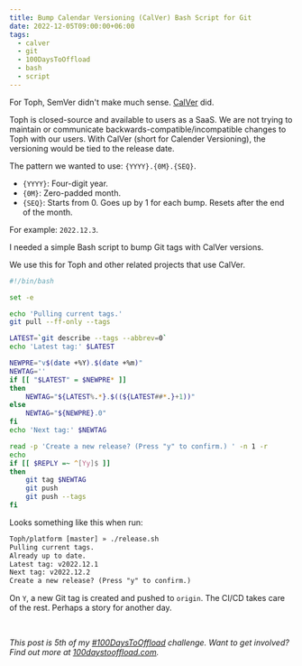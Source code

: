 ```yaml
---
title: Bump Calendar Versioning (CalVer) Bash Script for Git
date: 2022-12-05T09:00:00+06:00
tags:
  - calver
  - git
  - 100DaysToOffload
  - bash
  - script
---
```


For Toph, SemVer didn't make much sense. [CalVer](https://calver.org/) did.

Toph is closed-source and available to users as a SaaS. We are not trying to maintain or communicate backwards-compatible/incompatible changes to Toph with our users. With CalVer (short for Calender Versioning), the versioning would be tied to the release date.

The pattern we wanted to use: `{YYYY}.{0M}.{SEQ}`.

- `{YYYY}`: Four-digit year.
- `{0M}`: Zero-padded month.
- `{SEQ}`: Starts from 0. Goes up by 1 for each bump. Resets after the end of the month.

For example: `2022.12.3`.

I needed a simple Bash script to bump Git tags with CalVer versions.

We use this for Toph and other related projects that use CalVer.

``` sh
#!/bin/bash

set -e

echo 'Pulling current tags.'
git pull --ff-only --tags

LATEST=`git describe --tags --abbrev=0`
echo 'Latest tag:' $LATEST

NEWPRE="v$(date +%Y).$(date +%m)"
NEWTAG=''
if [[ "$LATEST" = $NEWPRE* ]]
then
	NEWTAG="${LATEST%.*}.$((${LATEST##*.}+1))"
else
	NEWTAG="${NEWPRE}.0"
fi
echo 'Next tag:' $NEWTAG

read -p 'Create a new release? (Press "y" to confirm.) ' -n 1 -r
echo
if [[ $REPLY =~ ^[Yy]$ ]]
then
	git tag $NEWTAG
	git push
	git push --tags
fi
```

Looks something like this when run:

``` txt
Toph/platform [master] » ./release.sh 
Pulling current tags.
Already up to date.
Latest tag: v2022.12.1
Next tag: v2022.12.2
Create a new release? (Press "y" to confirm.) 
```

On `Y`, a new Git tag is created and pushed to `origin`. The CI/CD takes care of the rest. Perhaps a story for another day.

<br>

_This post is 5th of my [#100DaysToOffload](/tags/100daystooffload/) challenge. Want to get involved? Find out more at [100daystooffload.com](https://100daystooffload.com/)._
